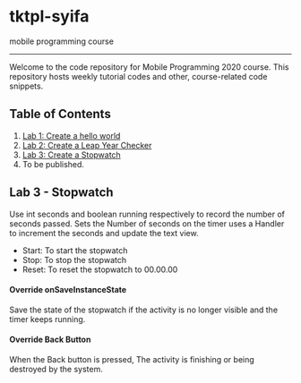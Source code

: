 # tktpl-syifa
mobile programming course

* * *

Welcome to the code repository for Mobile Programming 2020 course.
This repository hosts weekly tutorial codes and other, course-related
code snippets.

## Table of Contents

1. [Lab 1: Create a hello world](https://github.com/sarsyifa/learn-tktpl-1706022073/tree/lab-1)
2. [Lab 2: Create a Leap Year Checker](https://github.com/sarsyifa/learn-tktpl-1706022073/tree/lab-2)
3. [Lab 3: Create a Stopwatch](https://github.com/sarsyifa/learn-tktpl-1706022073/tree/lab-3)
4. To be published.

## Lab 3 - Stopwatch
Use int seconds and boolean running respectively  to record the number of seconds passed.
Sets the Number of seconds on the timer uses a Handler to increment the seconds and update the text view.
* Start: To start the stopwatch
* Stop: To stop the stopwatch
* Reset: To reset the stopwatch to 00.00.00

#### Override onSaveInstanceState
Save the state of the stopwatch if the activity is no longer visible and the timer keeps running.

#### Override Back Button
When the Back button is pressed, The activity is finishing or being destroyed by the system.
